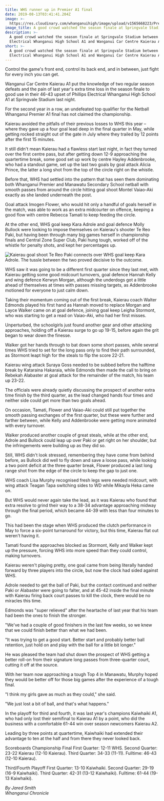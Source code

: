 ```yaml
---
title: WHS runner up in Premier A1 final
date: 2019-08-13T03:41:41.204Z
image: >-
  https://res.cloudinary.com/whanganuihigh/image/upload/v1565668223/Prem_1_final_good_chron_13.8.19.jpg
image_title: A good crowd watched the season finale at Springvale Stadium.
description: >-
  A good crowd watched the season finale at Springvale Stadium between Phillips
  Electrical Whanganui High School A1 and Wanganui Car Centre Kaierau A1.
short: >-
  A good crowd watched the season finale at Springvale Stadium between Phillips
  Electrical Whanganui High School A1 and Wanganui Car Centre Kaierau A1.
---
```

Control the game's front end, control its back end, and in between, just fight for every inch you can get.

Wanganui Car Centre Kaierau A1 put the knowledge of two regular season defeats and the pain of last year's extra time loss in the season finale to good use in their 46-43 upset of Phillips Electrical Whanganui High School A1 at Springvale Stadium last night.

For the second year in a row, an undefeated top qualifier for the Netball Whanganui Premier A1 final has not claimed the championship.

Kaierau avoided the pitfalls of their previous losses to WHS this year – where they gave up a four goal lead deep in the final quarter in May, while getting rocked straight out of the gate in July where they trailed by 12 points after the first 15 minutes.

It still didn't mean Kaierau had a flawless start last night, in fact they turned over the first centre pass, but after getting down 12-9 approaching the quartertime break, some good set up work by centre Hayley Addenbrooke, who had a standout game, set up the last two goals by goal attack Alicia Prince, the latter a long shot from the top of the circle right on the whistle.

Before that, WHS had settled into the pattern that has seen them dominating both Whanganui Premier and Manawatu Secondary School netball with smooth passes from around the circle hitting goal shoot Montel Vaiao-Aki exactly as she landed underneath the post.

Goal attack Imogen Flower, who would hit only a handful of goals herself in the match, was able to work as an extra midcourter on offence, keeping a good flow with centre Rebecca Tamati to keep feeding the circle.

At the other end, WHS goal keep Kara Adrole and goal defence Molly Bullock were looking to impose themselves on Kaierau's shooter Te Reo Paki, but having been through many big games herself in championship finals and Central Zone Super Club, Paki hung tough, worked off of the whistle for penalty shots, and kept her percentages up.

![](https://res.cloudinary.com/whanganuihigh/image/upload/v1565668039/Prem_1_final_chron_13.8.19.jpg "Kaierau goal shoot Te Reo Paki connects over WHS goal keep Kara Adrole. The tussle between the two proved decisive to the outcome.")

WHS saw it was going to be a different first quarter since they last met, with Kaierau getting some good midcourt turnovers, goal defence Hannah Kelly and wing defence Kerwyn Morgan, although the underdogs got a little ahead of themselves at times with passes missing targets, as Addenbrooke motioned for everyone to just calm down.

Taking their momentum coming out of the first break, Kaierau coach Walter Edmonds played his first hand as Hannah moved to replace Morgan and Layce Walker came on at goal defence, joining goal keep Leigha Stormont, who was starting to get a read on Vaiao-Aki, who had her first misses.

Unperturbed, the schoolgirls just found another gear and other attacking approaches, holding off a Kaierau surge to go up 19-15, before again the grit began to wear down the finesse.

Walker got her hands through to bat down some short passes, while several times WHS tried to set for the long pass only to find their path surrounded, as Stormont leapt high for the steals to flip the score 22-21.

Kaierau wing attack Suraya Goss needed to be subbed before the halftime break by Kataraina Hakaraia, while Edmonds then made the call to bring on Rebekah Alabaster at goal attack for the remainder of the match, his team up 23-22.

The officials were already quietly discussing the prospect of another extra time finish by the third quarter, as the lead changed hands four times and neither side could get more than two goals ahead.

On occasion, Tamati, Flower and Vaiao-Aki could still put together the smooth passing exchanges of the first quarter, but these were further and farther between, while Kelly and Addenbrooke were getting more animated with every turnover.

Walker produced another couple of great steals, while at the other end, Adrole and Bullock could leap up over Paki or get right on her shoulder, but the infringements were building up as they did so.

Still, WHS didn't look stressed, remembering they have come from behind before, as Bullock did well to fly down and save a loose pass, while looking a two point deficit at the three quarter break, Flower produced a last long range shot from the edge of the circle to keep the gap to just one.

WHS coach Lisa Murphy recognised fresh legs were needed midcourt, with wing attack Teagan Tapa switching sides to WD while Mikayla Heka came on.

But WHS would never again take the lead, as it was Kaierau who found that extra resolve to grind their way to a 38-34 advantage approaching midway through the final period, which became 44-39 with less than four minutes to go.

This had been the stage when WHS produced the clutch performance in May to force a six-point turnaround for victory, but this time, Kaierau flat out weren't having it.

Tamati found the approaches blocked as Stormont, Kelly and Walker kept up the pressure, forcing WHS into more speed than they could control, making turnovers.

Kaierau weren't playing pretty, one goal came from being literally handed forward by three players into the circle, but now the clock had sided against WHS.

Adrole needed to get the ball of Paki, but the contact continued and neither Paki or Alabaster were going to falter, and at 45-42 inside the final minute with Kaierau firing back court passes to kill the clock, there would be no miracles this time.

Edmonds was "super relieved" after the heartache of last year that his team had been the ones to finish the stronger.

"We've had a couple of good finishers in the last few weeks, so we knew that we could finish better than what we had been.

"It was trying to get a good start. Better start and probably better ball retention, just hold on and play with the ball for a little bit longer."

He was pleased the team had shut down the prospect of WHS getting a better roll-on from their signature long passes from three-quarter court, cutting it off at the source.

With her team now approaching a tough Top 4 in Manawatu, Murphy hoped they would be better off for those big games after the experience of a tough final.

"I think my girls gave as much as they could," she said.

"We just lost a bit of ball, and that's what happens."

In the playoff for third and fourth, it was last year's champions Kaiwhaiki A1, who had only lost their semifinal to Kaierau A1 by a point, who did the business with a comfortable 61-44 win over season newcomers Kaierau A2.

Leading by three points at quartertime, Kaiwhaiki had extended their advantage to ten at the half and from there they never looked back.

Scoreboards 
Championship Final 
First Quarter: 12-11 WHS. Second Quarter: 23-22 Kaierau (12-10 Kaierau). Third Quarter: 34-33 (11-11). Fulltime: 46-43 (12-10 Kaierau).

Third/Fourth Playoff 
First Quarter: 13-10 Kaiwhaiki. Second Quarter: 29-19 (16-9 Kaiwhaiki). Third Quarter: 42-31 (13-12 Kaiwhaiki). Fulltime: 61-44 (19-13 Kaiwhaiki).

_By Jared Smith_  
_Whanganui Chronicle_
